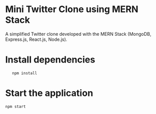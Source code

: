 # Mini Twitter Clone using MERN Stack

A simplified Twitter clone developed with the MERN Stack (MongoDB, Express.js, React.js, Node.js).


# Install dependencies
       npm install
   

# Start the application

    npm start


